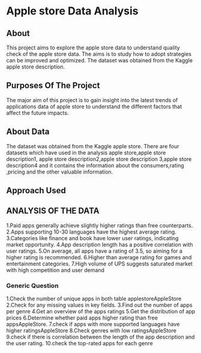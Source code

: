 # Apple store  Data Analysis

## About

This project aims to explore the apple store data to understand quality check of the apple store data. The aims is to study how to adopt strategies can be improved and optimized. The dataset was obtained from the Kaggle apple store description.



## Purposes Of The Project

The major aim of this project is to gain insight into the latest trends of applications data of apple store to understand the different factors that affect the future impacts.

## About Data

The dataset was obtained from the Kaggle apple store. There are four datasets which have used in the analysis apple store,apple store description1,
apple store description2,apple store description 3,apple store description4 and it contains the information about the consumers,rating ,pricing and the other valuable information.


## Approach Used




## ANALYSIS OF THE DATA


1.Paid apps generally achieve slightly higher ratings than free counterparts.
2.Apps supporting 10-30 languages have the highest average rating.
3.Categories like finance and book have lower user ratings, indicating market opportunity.
4.App description length has a positive correlation with user ratings.
5.On average, all apps have a rating of 3.5, so aiming for a higher rating is recommended.
6.Higher than average rating for games and entertainment categories.
7.High volume of UPS suggests saturated market with high competition and user demand


### Generic Question


1.Check the number of unique apps in both table applestoreAppleStore
2.Check for any missing values in key fields.
3.Find out the number of apps per genre
4.Get an overview of the apps ratings
5.Get the distribution of app prices
6.Determine whether paid apps higher rating than free appsAppleStore.
7.check if apps with more supported languages have higher ratingsAppleStore
8.Check genres with low ratingsAppleStore
9.check if there is correlation between the length of the app description and the user rating.
10.check the top-rated apps for each genre 
